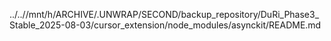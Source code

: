 ../..//mnt/h/ARCHIVE/.UNWRAP/SECOND/backup_repository/DuRi_Phase3_Stable_2025-08-03/cursor_extension/node_modules/asynckit/README.md